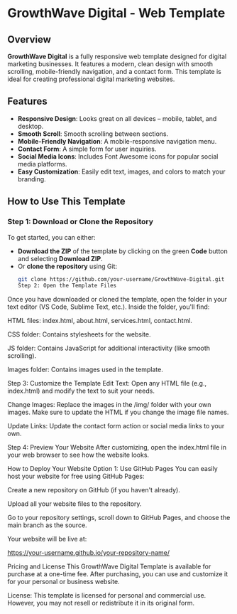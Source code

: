 # GrowthWave Digital - Web Template

## Overview
**GrowthWave Digital** is a fully responsive web template designed for digital marketing businesses. It features a modern, clean design with smooth scrolling, mobile-friendly navigation, and a contact form. This template is ideal for creating professional digital marketing websites.

## Features
- **Responsive Design**: Looks great on all devices – mobile, tablet, and desktop.
- **Smooth Scroll**: Smooth scrolling between sections.
- **Mobile-Friendly Navigation**: A mobile-responsive navigation menu.
- **Contact Form**: A simple form for user inquiries.
- **Social Media Icons**: Includes Font Awesome icons for popular social media platforms.
- **Easy Customization**: Easily edit text, images, and colors to match your branding.

## How to Use This Template

### Step 1: Download or Clone the Repository
To get started, you can either:
- **Download the ZIP** of the template by clicking on the green **Code** button and selecting **Download ZIP**.
- Or **clone the repository** using Git:
  ```bash
  git clone https://github.com/your-username/GrowthWave-Digital.git
  Step 2: Open the Template Files
Once you have downloaded or cloned the template, open the folder in your text editor (VS Code, Sublime Text, etc.). Inside the folder, you'll find:

HTML files: index.html, about.html, services.html, contact.html.

CSS folder: Contains stylesheets for the website.

JS folder: Contains JavaScript for additional interactivity (like smooth scrolling).

Images folder: Contains images used in the template.

Step 3: Customize the Template
Edit Text: Open any HTML file (e.g., index.html) and modify the text to suit your needs.

Change Images: Replace the images in the /img/ folder with your own images. Make sure to update the HTML if you change the image file names.

Update Links: Update the contact form action or social media links to your own.

Step 4: Preview Your Website
After customizing, open the index.html file in your web browser to see how the website looks.

How to Deploy Your Website
Option 1: Use GitHub Pages
You can easily host your website for free using GitHub Pages:

Create a new repository on GitHub (if you haven't already).

Upload all your website files to the repository.

Go to your repository settings, scroll down to GitHub Pages, and choose the main branch as the source.

Your website will be live at:

https://your-username.github.io/your-repository-name/

Pricing and License
This GrowthWave Digital Template is available for purchase at a one-time fee. After purchasing, you can use and customize it for your personal or business website.

License:
This template is licensed for personal and commercial use. However, you may not resell or redistribute it in its original form.

